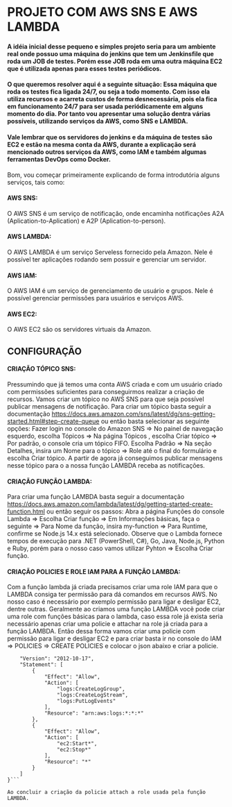 # PROJETO COM AWS SNS E AWS LAMBDA

#### A idéia inicial desse pequeno e simples projeto seria para um ambiente real onde possuo uma máquina do jenkins que tem um Jenkinsfile que roda um JOB de testes. Porém esse JOB roda em uma outra máquina EC2 que é utilizada apenas para esses testes periódicos. 
#### O que queremos resolver aqui é a seguinte situação: Essa máquina que roda os testes fica ligada 24/7, ou seja a todo momento. Com isso ela utiliza recursos e acarreta custos de forma desnecessária, pois ela fica em funcionamento 24/7 para ser usada periódicamente em alguns momento do dia. Por tanto vou apresentar uma solução dentra várias possíveis, utilizando serviços da AWS, como SNS e LAMBDA. 

#### Vale lembrar que os servidores do jenkins e da máquina de testes são EC2 e estão na mesma conta da AWS, durante a explicação será mencionado outros serviços da AWS, como IAM e também algumas ferramentas DevOps como Docker.


Bom, vou começar primeiramente explicando de forma introdutória alguns serviços, tais como:

#### AWS SNS:
O AWS SNS é um serviço de notificaçâo, onde encaminha notificações A2A (Aplication-to-Aplication) e A2P (Aplication-to-person).

#### AWS LAMBDA:
O AWS LAMBDA é um serviço Serveless fornecido pela Amazon. Nele é possível ter aplicações rodando sem possuir e gerenciar um servidor.

#### AWS IAM:
O AWS IAM é um serviço de gerenciamento de usuário e grupos. Nele é possível gerenciar permissões para usuários e serviços AWS.

#### AWS EC2:
O AWS EC2 são os servidores virtuais da Amazon.



## CONFIGURAÇÃO

#### CRIAÇÃO TÓPICO SNS:
Pressumindo que já temos uma conta AWS criada e com um usuário criado com permissões suficientes para conseguirmos realizar a criação de recursos. Vamos criar um tópico no AWS SNS para que seja possível publicar mensagens de notificação. Para criar um tópico basta seguir a documentação https://docs.aws.amazon.com/sns/latest/dg/sns-getting-started.html#step-create-queue ou então basta selecionar as seguinte opções: 
Fazer login no console do Amazon SNS => No painel de navegação esquerdo, escolha Tópicos => Na página Tópicos , escolha Criar tópico => Por padrão, o console cria um tópico FIFO. Escolha Padrão => Na seção Detalhes, insira um Nome para o tópico => Role até o final do formulário e escolha Criar tópico.
A partir de agora já conseguimos publicar mensagens nesse tópico para o a nossa função LAMBDA receba as notificações.

#### CRIAÇÃO FUNÇÃO LAMBDA:
Para criar uma função LAMBDA basta seguir a documentação https://docs.aws.amazon.com/lambda/latest/dg/getting-started-create-function.html ou então seguir os passos: Abra a página Funções do console Lambda => Escolha Criar função => Em Informações básicas, faça o seguinte => Para Nome da função, insira my-function => Para Runtime, confirme se Node.js 14.x está selecionado. Observe que o Lambda fornece tempos de execução para .NET (PowerShell, C#), Go, Java, Node.js, Python e Ruby, porém para o nosso caso vamos utilizar Pyhton => Escolha Criar função.

#### CRIAÇÃO POLICIES E ROLE IAM PARA A FUNÇÃO LAMBDA:
Com a função lambda já criada precisamos criar uma role IAM para que o LAMBDA consiga ter permissão para dá comandos em recursos AWS. No nosso caso é necessário por exemplo permissão para ligar e desligar EC2, dentre outras. Geralmente ao criamos uma função LAMBDA vocẽ pode criar uma role com funções básicas para o lambda, caso essa role já exista seria necessário apenas criar uma policie e attachar na role já criada para a função LAMBDA. Então dessa forma vamos criar uma policie com permissão para ligar e desligar EC2 e para criar basta ir no console do IAM => POLICIES => CREATE POLICIES e colocar o json abaixo e criar a policie.   

```{
    "Version": "2012-10-17",
    "Statement": [
        {
            "Effect": "Allow",
            "Action": [
                "logs:CreateLogGroup",
                "logs:CreateLogStream",
                "logs:PutLogEvents"
            ],
            "Resource": "arn:aws:logs:*:*:*"
        },
        {
            "Effect": "Allow",
            "Action": [
                "ec2:Start*",
                "ec2:Stop*"
            ],
            "Resource": "*"
        }
    ]
}```

Ao concluir a criação da policie attach a role usada pela função LAMBDA.

